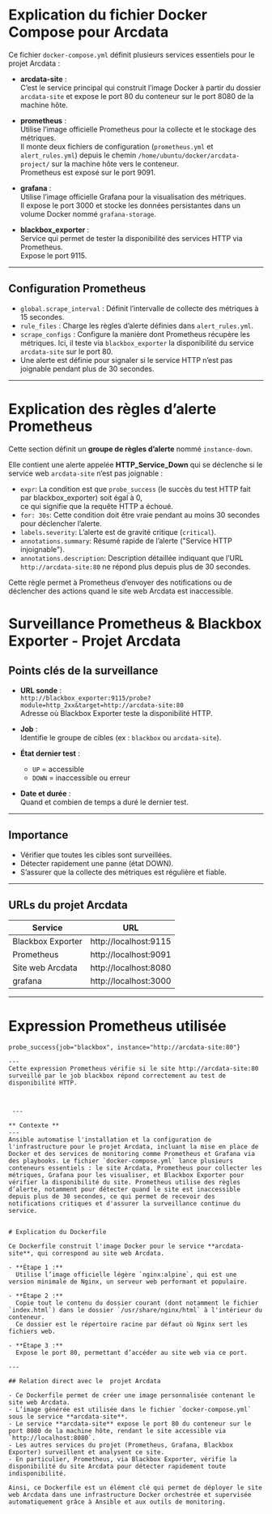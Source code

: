 # Explication du fichier Docker Compose pour Arcdata

Ce fichier `docker-compose.yml` définit plusieurs services essentiels pour le projet Arcdata :

- **arcdata-site** :  
  C’est le service principal qui construit l’image Docker à partir du dossier `arcdata-site` et expose le port 80 du conteneur sur le port 8080 de la machine hôte.

- **prometheus** :  
  Utilise l’image officielle Prometheus pour la collecte et le stockage des métriques.  
  Il monte deux fichiers de configuration (`prometheus.yml` et `alert_rules.yml`) depuis le chemin `/home/ubuntu/docker/arcdata-project/` sur la machine hôte vers le conteneur.  
  Prometheus est exposé sur le port 9091.

- **grafana** :  
  Utilise l’image officielle Grafana pour la visualisation des métriques.  
  Il expose le port 3000 et stocke les données persistantes dans un volume Docker nommé `grafana-storage`.

- **blackbox_exporter** :  
  Service qui permet de tester la disponibilité des services HTTP via Prometheus.  
  Expose le port 9115.

---

## Configuration Prometheus 

- `global.scrape_interval` : Définit l’intervalle de collecte des métriques à 15 secondes.
- `rule_files` : Charge les règles d’alerte définies dans `alert_rules.yml`.
- `scrape_configs` : Configure la manière dont Prometheus récupère les métriques. Ici, il teste via `blackbox_exporter` la disponibilité du service `arcdata-site` sur le port 80.
- Une alerte est définie pour signaler si le service HTTP n’est pas joignable pendant plus de 30 secondes.

---
# Explication des règles d’alerte Prometheus

Cette section définit un **groupe de règles d’alerte** nommé `instance-down`.  

Elle contient une alerte appelée **HTTP_Service_Down** qui se déclenche si le service web `arcdata-site` n’est pas joignable :  

- `expr`: La condition est que `probe_success` (le succès du test HTTP fait par blackbox_exporter) soit égal à 0,  
  ce qui signifie que la requête HTTP a échoué.  
- `for: 30s`: Cette condition doit être vraie pendant au moins 30 secondes pour déclencher l’alerte.  
- `labels.severity`: L’alerte est de gravité critique (`critical`).  
- `annotations.summary`: Résumé rapide de l’alerte ("Service HTTP injoignable").  
- `annotations.description`: Description détaillée indiquant que l’URL `http://arcdata-site:80` ne répond plus depuis plus de 30 secondes.

Cette règle permet à Prometheus d’envoyer des notifications ou de déclencher des actions quand le site web Arcdata est inaccessible.

# Surveillance Prometheus & Blackbox Exporter - Projet Arcdata

## Points clés de la surveillance

- **URL sonde** :  
  `http://blackbox_exporter:9115/probe?module=http_2xx&target=http://arcdata-site:80`  
  Adresse où Blackbox Exporter teste la disponibilité HTTP.

- **Job** :  
  Identifie le groupe de cibles (ex : `blackbox` ou `arcdata-site`).

- **État dernier test** :  
  - `UP` = accessible  
  - `DOWN` = inaccessible ou erreur

- **Date et durée** :  
  Quand et combien de temps a duré le dernier test.

---

## Importance

- Vérifier que toutes les cibles sont surveillées.  
- Détecter rapidement une panne (état DOWN).  
- S’assurer que la collecte des métriques est régulière et fiable.

---

## URLs du projet Arcdata

| Service           | URL                  |
|-------------------|----------------------|
| Blackbox Exporter | http://localhost:9115 |
| Prometheus        | http://localhost:9091 |
| Site web Arcdata  | http://localhost:8080
|grafana            | http://localhost:3000

---

   # Expression Prometheus utilisée

```promql
probe_success{job="blackbox", instance="http://arcdata-site:80"}

---
Cette expression Prometheus vérifie si le site http://arcdata-site:80 surveillé par le job blackbox répond correctement au test de disponibilité HTTP.



 ---

** Contexte **
---
Ansible automatise l'installation et la configuration de l'infrastructure pour le projet Arcdata, incluant la mise en place de Docker et des services de monitoring comme Prometheus et Grafana via des playbooks. Le fichier `docker-compose.yml` lance plusieurs conteneurs essentiels : le site Arcdata, Prometheus pour collecter les métriques, Grafana pour les visualiser, et Blackbox Exporter pour vérifier la disponibilité du site. Prometheus utilise des règles d’alerte, notamment pour détecter quand le site est inaccessible depuis plus de 30 secondes, ce qui permet de recevoir des notifications critiques et d'assurer la surveillance continue du service.


# Explication du Dockerfile 

Ce Dockerfile construit l'image Docker pour le service **arcdata-site**, qui correspond au site web Arcdata.

- **Étape 1 :**  
  Utilise l’image officielle légère `nginx:alpine`, qui est une version minimale de Nginx, un serveur web performant et populaire.

- **Étape 2 :**  
  Copie tout le contenu du dossier courant (dont notamment le fichier `index.html`) dans le dossier `/usr/share/nginx/html` à l'intérieur du conteneur.  
  Ce dossier est le répertoire racine par défaut où Nginx sert les fichiers web.

- **Étape 3 :**  
  Expose le port 80, permettant d’accéder au site web via ce port.

---

## Relation direct avec le  projet Arcdata

- Ce Dockerfile permet de créer une image personnalisée contenant le site web Arcdata.  
- L’image générée est utilisée dans le fichier `docker-compose.yml` sous le service **arcdata-site**.  
- Le service **arcdata-site** expose le port 80 du conteneur sur le port 8080 de la machine hôte, rendant le site accessible via `http://localhost:8080`.  
- Les autres services du projet (Prometheus, Grafana, Blackbox Exporter) surveillent et analysent ce site.  
- En particulier, Prometheus, via Blackbox Exporter, vérifie la disponibilité du site Arcdata pour détecter rapidement toute indisponibilité.

Ainsi, ce Dockerfile est un élément clé qui permet de déployer le site web Arcdata dans une infrastructure Docker orchestrée et supervisée automatiquement grâce à Ansible et aux outils de monitoring.





  



  

